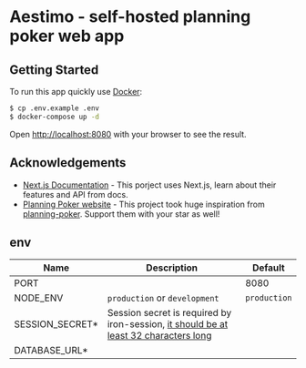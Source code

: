 # Aestimo - self-hosted planning poker web app

## Getting Started

To run this app quickly use [Docker](https://www.docker.com/):

```bash
$ cp .env.example .env
$ docker-compose up -d
```

Open [http://localhost:8080](http://localhost:8080) with your browser to see the result.

## Acknowledgements

- [Next.js Documentation](https://nextjs.org/docs) - This porject uses Next.js, learn about their features and API from docs.
- [Planning Poker website](https://planning-poker-agile.web.app/) - This project took huge inspiration from [planning-poker](https://github.com/hellomuthu23/planning-poker). Support them with your star as well!

## env

| Name             | Description                                                                                                                                                    | Default      |
| ---------------- | -------------------------------------------------------------------------------------------------------------------------------------------------------------- | ------------ |
| PORT             |                                                                                                                                                                | 8080         |
| NODE_ENV         | `production` or `development`                                                                                                                                  | `production` |
| SESSION_SECRET\* | Session secret is required by iron-session, [it should be at least 32 characters long](https://github.com/vvo/iron-session?tab=readme-ov-file#session-options) |              |
| DATABASE_URL\*   |                                                                                                                                                                |              |
